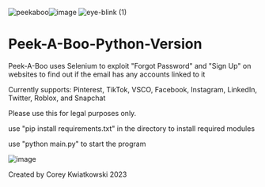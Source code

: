 ![peekaboo](https://user-images.githubusercontent.com/121850504/210921782-c94394ec-1b19-430b-8b96-1c4a86587185.png)![image](https://user-images.githubusercontent.com/121850504/210953390-81ebda34-ee3f-4d17-8eab-c2b059bcf11b.png)
                                              ![eye-blink (1)](https://user-images.githubusercontent.com/121850504/210953059-6b120f82-0cf8-4921-9d1a-1d5d166b64ec.gif)


# Peek-A-Boo-Python-Version

Peek-A-Boo uses Selenium to exploit "Forgot Password" and "Sign Up" on websites to find out if the email has any accounts linked to it

Currently supports: Pinterest, TikTok, VSCO, Facebook, Instagram, LinkedIn, Twitter, Roblox, and Snapchat

Please use this for legal purposes only.

use "pip install requirements.txt" in the directory to install required modules

use "python main.py" to start the program

![image](https://user-images.githubusercontent.com/121850504/210920403-d099ac4a-1ba3-4a5c-ace9-213ebeb95b5d.png)



Created by Corey Kwiatkowski 2023
